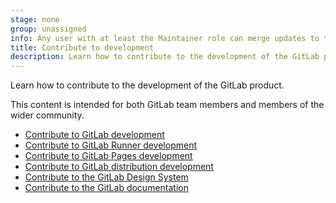 ```yaml
---
stage: none
group: unassigned
info: Any user with at least the Maintainer role can merge updates to this content. For details, see https://docs.gitlab.com/development/development_processes/#development-guidelines-review.
title: Contribute to development
description: Learn how to contribute to the development of the GitLab product.
---
```


Learn how to contribute to the development of the GitLab product.

This content is intended for both GitLab team members and members of the wider community.

- [Contribute to GitLab development](contributing/_index.md)
- [Contribute to GitLab Runner development](https://docs.gitlab.com/runner/development/)
- [Contribute to GitLab Pages development](pages/_index.md)
- [Contribute to GitLab distribution development](distribution/_index.md)
- [Contribute to the GitLab Design System](https://design.gitlab.com/get-started/contributing/)
- [Contribute to the GitLab documentation](documentation/_index.md)
